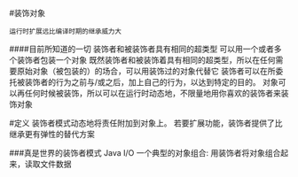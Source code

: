 #装饰对象

    运行时扩展远比编译时期的继承威力大
    
    
####目前所知道的一切
    装饰者和被装饰者具有相同的超类型
    可以用一个或者多个装饰者包装一个对象
    既然装饰者和被装饰着具有相同的超类型，所以在任何需要原始对象（被包装的）的场合，可以用装饰过的对象代替它
    装饰者可以在所委托被装饰者的行为之前与/或之后，加上自己的行为，以达到特定的目的。
    对象可以再任何时候被装饰，所以可以在运行时动态地，不限量地用你喜欢的装饰者来装饰对象
    
#定义
    装饰者模式动态地将责任附加到对象上。
    若要扩展功能，装饰者提供了比继承更有弹性的替代方案
  
  
###真是世界的装饰者模式 Java I/O
    一个典型的对象组合:
    用装饰者将对象组合起来，读取文件数据
